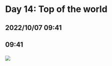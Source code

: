 # Day 14: Top of the world
## 2022/10/07 09:41

## 09:41
### 



![](https://raw.githubusercontent.com/benknight135/thirty-knights/main/api/data/posts/day14/.jpeg)

